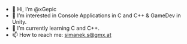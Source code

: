 - 👋 Hi, I’m @xGepic
- 👀 I’m interested in Console Applications in C and C++ & GameDev in Unity.
- 🌱 I’m currently learning C and C++.
- 📫 How to reach me: simanek.s@gmx.at
